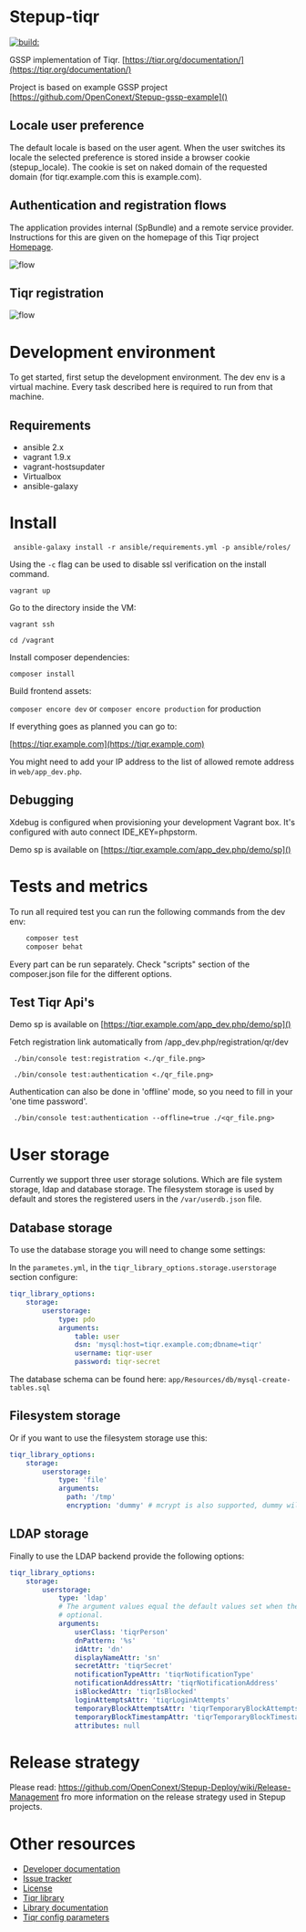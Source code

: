 Stepup-tiqr
===========

<a href="#">
    <img src="https://travis-ci.org/OpenConext/Stepup-tiqr-bundle.svg?branch=master" alt="build:">
</a></br>

GSSP implementation of Tiqr. [https://tiqr.org/documentation/](https://tiqr.org/documentation/)

Project is based on example GSSP project [https://github.com/OpenConext/Stepup-gssp-example]()

Locale user preference
----------------------

The default locale is based on the user agent. When the user switches its locale the selected preference is stored inside a
browser cookie (stepup_locale). The cookie is set on naked domain of the requested domain (for tiqr.example.com this is example.com).

Authentication and registration flows
-------------------------------------

The application provides internal (SpBundle) and a remote service provider. Instructions for this are given 
on the homepage of this Tiqr project [Homepage](https://tiqr.example.com/app_dev.php/).

![flow](docs/flow.png)
<!---
regenerate docs/flow.png with `plantum1 README.md` or with http://www.plantuml.com/plantuml
@startuml docs/flow
actor User
participant "Service provider" as SP
box "Stepup Tiqr"
participant "GSSP Bundle" as IdP
participant "Tiqr implementation" as TiqrSF
end box
User -> SP: Register/Authenticate
SP -> IdP: Send AuthnRequest
activate IdP
IdP -> TiqrSF: Redirect to SecondFactor endpoint
TiqrSF -> TiqrSF: <Tiqr logic>
TiqrSF -> IdP: Redirect to SSO Return endpoint
IdP -> SP: AuthnRequest response
deactivate IdP
SP -> User: User registered/Authenticated
@enduml
--->

Tiqr registration
-----------------

![flow](docs/tiqr_registration.png)
<!---
regenerate docs/tiqr_registration.png with `plantum1 README.md` or with http://www.plantuml.com/plantuml
@startuml docs/tiqr_registration
actor User
participant "Website" as Site
participant "App" as App
participant "Api" as Api
activate Site
Site -> User: Show QR code
App -> Site: Scan the registration code
deactivate Site
activate App
App -> Api: Request the metadata endpoint 
App -> User: Asks for verification code
App -> Api: Registers user with secret and OTP
deactivate App
activate Site
Site -> Api: Asks the Api if the user is registered
Site -> User: Registration done
deactivate Site
@enduml
--->

Development environment
======================

To get started, first setup the development environment. The dev env is a virtual machine. Every task described here is required to run
from that machine.  

Requirements
-------------------
- ansible 2.x
- vagrant 1.9.x
- vagrant-hostsupdater
- Virtualbox
- ansible-galaxy

Install
=======

``` ansible-galaxy install -r ansible/requirements.yml -p ansible/roles/```

Using the `-c` flag can be used to disable ssl verification on the install command.

``` vagrant up ```

Go to the directory inside the VM:

``` vagrant ssh ```

``` cd /vagrant ```

Install composer dependencies:

``` composer install ```

Build frontend assets:

``` composer encore dev ``` or ``` composer encore production ``` for production 

If everything goes as planned you can go to:

[https://tiqr.example.com](https://tiqr.example.com)

You might need to add your IP address to the list of allowed remote address in `web/app_dev.php`.

Debugging
---------

Xdebug is configured when provisioning your development Vagrant box. 
It's configured with auto connect IDE_KEY=phpstorm.

Demo sp is available on  [https://tiqr.example.com/app_dev.php/demo/sp]()

Tests and metrics
======================

To run all required test you can run the following commands from the dev env:

```bash 
    composer test 
    composer behat
```

Every part can be run separately. Check "scripts" section of the composer.json file for the different options.

Test Tiqr Api's
---------------

Demo sp is available on  [https://tiqr.example.com/app_dev.php/demo/sp]()

Fetch registration link automatically from /app_dev.php/registration/qr/dev

``` ./bin/console test:registration <./qr_file.png>```  

``` ./bin/console test:authentication <./qr_file.png>```  

Authentication can also be done in 'offline' mode, so you need to fill in your 'one time password'.

``` ./bin/console test:authentication --offline=true ./<qr_file.png>```  

User storage
============
Currently we support three user storage solutions. Which are file system storage, ldap and database storage. The 
filesystem storage is used by default and stores the registered users in the `/var/userdb.json` file. 

Database storage
----------------
To use the database storage you will need to change some settings:

In the `parametes.yml`, in the `tiqr_library_options.storage.userstorage` section configure: 

```yaml
tiqr_library_options:        
    storage:
        userstorage:
            type: pdo
            arguments:
                table: user
                dsn: 'mysql:host=tiqr.example.com;dbname=tiqr'
                username: tiqr-user
                password: tiqr-secret
```

The database schema can be found here: `app/Resources/db/mysql-create-tables.sql`

Filesystem storage
------------------
Or if you want to use the filesystem storage use this:

```yaml
tiqr_library_options:        
    storage:
        userstorage:
            type: 'file'
            arguments:
              path: '/tmp'
              encryption: 'dummy' # mcrypt is also supported, dummy will not encrypt the entries in the user storage file
```

LDAP storage
------------
Finally to use the LDAP backend provide the following options:

```yaml
tiqr_library_options:        
    storage:
        userstorage:
            type: 'ldap'
            # The argument values equal the default values set when the arguments are omitted. So all arguments are
            # optional.
            arguments:
                userClass: 'tiqrPerson'
                dnPattern: '%s'
                idAttr: 'dn'
                displayNameAttr: 'sn'
                secretAttr: 'tiqrSecret'
                notificationTypeAttr: 'tiqrNotificationType'        
                notificationAddressAttr: 'tiqrNotificationAddress'        
                isBlockedAttr: 'tiqrIsBlocked'
                loginAttemptsAttr: 'tiqrLoginAttempts'  
                temporaryBlockAttemptsAttr: 'tiqrTemporaryBlockAttempts'
                temporaryBlockTimestampAttr: 'tiqrTemporaryBlockTimestamp'
                attributes: null
```

# Release strategy
Please read: https://github.com/OpenConext/Stepup-Deploy/wiki/Release-Management fro more information on the release strategy used in Stepup projects.

Other resources
======================

 - [Developer documentation](docs/index.md)
 - [Issue tracker](https://www.pivotaltracker.com/n/projects/1163646)
 - [License](LICENSE)
 - [Tiqr library](https://github.com/SURFnet/tiqr-server-libphp)
 - [Library documentation](https://tiqr.org/documentation/) 
 - [Tiqr config parameters](https://github.com/SURFnet/simplesamlphp-module-authtiqr)

